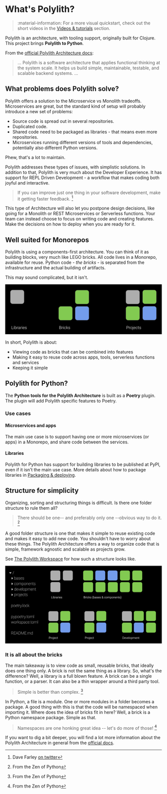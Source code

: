 # What's Polylith?

> :material-information: For a more visual quickstart, check out the short videos in the [Videos & tutorials](videos.md) section.

Polylith is an architecture, with tooling support, originally built for Clojure. This project brings __Polylith to Python__.

From the [official Polylith Architecture docs](https://polylith.gitbook.io/polylith/):

>... Polylith is a software architecture that applies functional thinking at the system scale. It helps us build simple, maintainable, testable, and scalable backend systems. ...

## What problems does Polylith solve?
Polylith offers a solution to the Microservice vs Monolith tradeoffs. Microservices are great,
but the standard kind of setup will probably introduce a new set of problems:

- Source code is spread out in several repositories.
- Duplicated code.
- Shared code need to be packaged as libraries - that means even more repositories.
- Microservices running different versions of tools and dependencies, potentially also different Python versions.

Phew, that's a lot to maintain.

Polylith addresses these types of issues, with simplistic solutions.
In addition to that, Polylith is very much about the Developer Experience.
It has support for REPL Driven Development - a workflow that makes coding both joyful and interactive.

> If you can improve just one thing in your software development, make it getting faster feedback. [^1]

This type of Architecture will also let you postpone design decisions, like going for a Monolith or REST Microservices or Serverless functions.
Your team can instead choose to focus on writing code and creating features. Make the decisions on how to deploy when you are ready for it.

## Well suited for Monorepos
Polylith is using a components-first architecture. You can think of it as building blocks, very much like LEGO bricks.
All code lives in a Monorepo, available for reuse. Python code - _the bricks_ - is separated from the infrastructure and the actual building of artifacts.

This may sound complicated, but it isn't.

![polylith bricks](img/polylith-and-bricks.png)

In short, Polylith is about:

- Viewing code as bricks that can be combined into features
- Making it easy to reuse code across apps, tools, serverless functions and services
- Keeping it simple

## Polylith for Python?
The __Python tools for the Polylith Architecture__ is built as a __Poetry__ plugin. The plugin will add Polylith specific features to Poetry.

### Use cases

#### Microservices and apps
The main use case is to support having one or more microservices (or apps) in a Monorepo, and share code between the services.

#### Libraries
Polylith for Python has support for building libraries to be published at PyPI, even if it isn't the main use case.
More details about how to package libraries in [Packaging & deploying](deployment.md).

## Structure for simplicity
Organizing, sorting and structuring things is difficult. Is there one folder structure to rule them all?

> There should be one-- and preferably only one --obvious way to do it. [^2]

A good folder structure is one that makes it simple to reuse existing code and makes it easy to add new code.
You shouldn't have to worry about these things. The Polylith Architecture offers a way to organize code that is simple,
framework agnostic and scalable as projects grow.

See [The Polylith Workspace](workspace.md) for how such a structure looks like.

![polylith developer experience](img/polylith-and-developer-experience.png)

### It is all about the bricks
The main takeaway is to view code as small, reusable bricks, that ideally does one thing only.
A brick is not the same thing as a library. So, what's the difference? Well, a library is a full blown feature. A brick can be a single function, or a parser. It can also be a thin wrapper around a third party tool.

> Simple is better than complex. [^2]


In Python, a file is a module. One or more modules in a folder becomes a package.
A good thing with this is that the code will be namespaced when importing it.
Where does the idea of bricks fit in here? Well, a brick is a Python namespace package. Simple as that.

> Namespaces are one honking great idea -- let's do more of those! [^2]

If you want to dig a bit deeper, you will find a lot more information about the Polylith Architecture in general from the [official docs](https://polylith.gitbook.io/polylith/).

[^1]: Dave Farley [on twitter](https://twitter.com/davefarley77/status/1560724029924786177?s=12&t=KxEN15qtnJODJUzkmclzmw)
[^2]: From the Zen of Python

